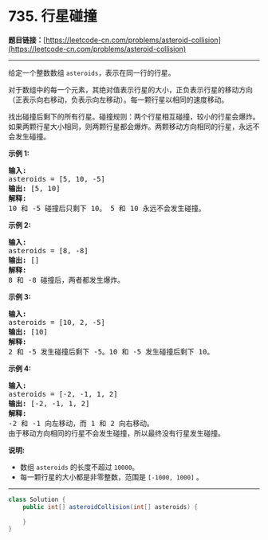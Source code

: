 # 735. 行星碰撞

**题目链接：**[https://leetcode-cn.com/problems/asteroid-collision](https://leetcode-cn.com/problems/asteroid-collision)

---

<div class="content__1Y2H">
 <div class="notranslate">
  <p>给定一个整数数组 <code>asteroids</code>，表示在同一行的行星。</p> 
  <p>对于数组中的每一个元素，其绝对值表示行星的大小，正负表示行星的移动方向（正表示向右移动，负表示向左移动）。每一颗行星以相同的速度移动。</p> 
  <p>找出碰撞后剩下的所有行星。碰撞规则：两个行星相互碰撞，较小的行星会爆炸。如果两颗行星大小相同，则两颗行星都会爆炸。两颗移动方向相同的行星，永远不会发生碰撞。</p> 
  <p><strong>示例 1:</strong></p> 
  <pre class="language-text"><strong>输入:</strong> 
asteroids = [5, 10, -5]
<strong>输出:</strong> [5, 10]
<strong>解释:</strong> 
10 和 -5 碰撞后只剩下 10。 5 和 10 永远不会发生碰撞。
</pre> 
  <p><strong>示例 2:</strong></p> 
  <pre class="language-text"><strong>输入:</strong> 
asteroids = [8, -8]
<strong>输出:</strong> []
<strong>解释:</strong> 
8 和 -8 碰撞后，两者都发生爆炸。
</pre> 
  <p><strong>示例 3:</strong></p> 
  <pre class="language-text"><strong>输入:</strong> 
asteroids = [10, 2, -5]
<strong>输出:</strong> [10]
<strong>解释:</strong> 
2 和 -5 发生碰撞后剩下 -5。10 和 -5 发生碰撞后剩下 10。
</pre> 
  <p><strong>示例 4:</strong></p> 
  <pre class="language-text"><strong>输入:</strong> 
asteroids = [-2, -1, 1, 2]
<strong>输出:</strong> [-2, -1, 1, 2]
<strong>解释:</strong> 
-2 和 -1 向左移动，而 1 和 2 向右移动。
由于移动方向相同的行星不会发生碰撞，所以最终没有行星发生碰撞。
</pre> 
  <p><strong>说明:</strong></p> 
  <ul> 
   <li>数组&nbsp;<code>asteroids</code> 的长度不超过&nbsp;<code>10000</code>。</li> 
   <li>每一颗行星的大小都是非零整数，范围是&nbsp;<code>[-1000, 1000]</code>&nbsp;。</li> 
  </ul> 
 </div>
</div>

---

```java
class Solution {
    public int[] asteroidCollision(int[] asteroids) {
        
    }
}
```